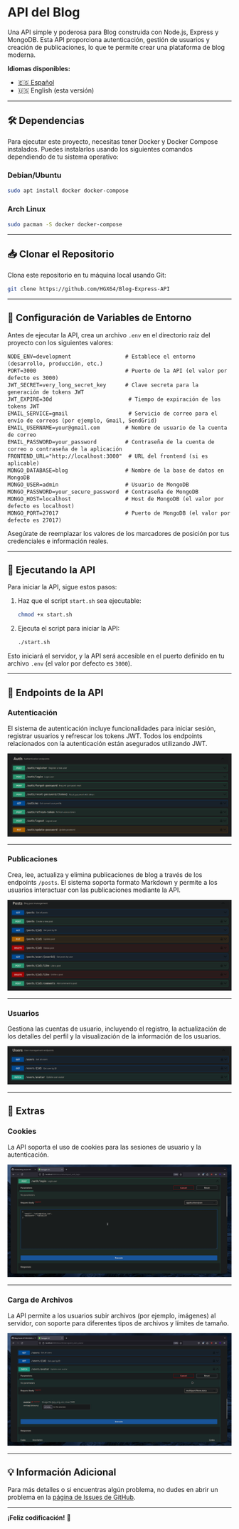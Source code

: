 # API del Blog

Una API simple y poderosa para Blog construida con Node.js, Express y MongoDB. Esta API proporciona autenticación, gestión de usuarios y creación de publicaciones, lo que te permite crear una plataforma de blog moderna.

**Idiomas disponibles:**
- [🇪🇸 Español](./README.es.md)
- 🇺🇸 English (esta versión)

---

## 🛠️ Dependencias

Para ejecutar este proyecto, necesitas tener Docker y Docker Compose instalados. Puedes instalarlos usando los siguientes comandos dependiendo de tu sistema operativo:

### Debian/Ubuntu

```bash
sudo apt install docker docker-compose
```

### Arch Linux

```bash
sudo pacman -S docker docker-compose
```

---

## 📥 Clonar el Repositorio

Clona este repositorio en tu máquina local usando Git:

```bash
git clone https://github.com/HGX64/Blog-Express-API
```

---

## 📝 Configuración de Variables de Entorno

Antes de ejecutar la API, crea un archivo `.env` en el directorio raíz del proyecto con los siguientes valores:

```env
NODE_ENV=development                 # Establece el entorno (desarrollo, producción, etc.)
PORT=3000                            # Puerto de la API (el valor por defecto es 3000)
JWT_SECRET=very_long_secret_key      # Clave secreta para la generación de tokens JWT
JWT_EXPIRE=30d                        # Tiempo de expiración de los tokens JWT
EMAIL_SERVICE=gmail                   # Servicio de correo para el envío de correos (por ejemplo, Gmail, SendGrid)
EMAIL_USERNAME=your@gmail.com        # Nombre de usuario de la cuenta de correo
EMAIL_PASSWORD=your_password         # Contraseña de la cuenta de correo o contraseña de la aplicación
FRONTEND_URL="http://localhost:3000"  # URL del frontend (si es aplicable)
MONGO_DATABASE=blog                  # Nombre de la base de datos en MongoDB
MONGO_USER=admin                     # Usuario de MongoDB
MONGO_PASSWORD=your_secure_password  # Contraseña de MongoDB
MONGO_HOST=localhost                 # Host de MongoDB (el valor por defecto es localhost)
MONGO_PORT=27017                     # Puerto de MongoDB (el valor por defecto es 27017)
```

Asegúrate de reemplazar los valores de los marcadores de posición por tus credenciales e información reales.

---

## 🚀 Ejecutando la API

Para iniciar la API, sigue estos pasos:

1. Haz que el script `start.sh` sea ejecutable:
    ```bash
    chmod +x start.sh
    ```

2. Ejecuta el script para iniciar la API:
    ```bash
    ./start.sh
    ```

Esto iniciará el servidor, y la API será accesible en el puerto definido en tu archivo `.env` (el valor por defecto es `3000`).

---

## 📡 Endpoints de la API

### Autenticación

El sistema de autenticación incluye funcionalidades para iniciar sesión, registrar usuarios y refrescar los tokens JWT. Todos los endpoints relacionados con la autenticación están asegurados utilizando JWT.

![API de Autenticación](assets/api_auth_docs.png)

---

### Publicaciones

Crea, lee, actualiza y elimina publicaciones de blog a través de los endpoints `/posts`. El sistema soporta formato Markdown y permite a los usuarios interactuar con las publicaciones mediante la API.

![API de Publicaciones](assets/api_posts_docs.png)

---

### Usuarios

Gestiona las cuentas de usuario, incluyendo el registro, la actualización de los detalles del perfil y la visualización de la información de los usuarios.

![API de Usuarios](assets/api_users_docs.png)

---

## 🍪 Extras

### Cookies

La API soporta el uso de cookies para las sesiones de usuario y la autenticación.

![GIF de Cookies](assets/api_cookies.gif)

---

### Carga de Archivos

La API permite a los usuarios subir archivos (por ejemplo, imágenes) al servidor, con soporte para diferentes tipos de archivos y límites de tamaño.

![GIF de Carga de Archivos](assets/api_upload.gif)

---

## 💡 Información Adicional

Para más detalles o si encuentras algún problema, no dudes en abrir un problema en la [página de Issues de GitHub](https://github.com/HGX64/Blog-Express-API/issues).

---

**¡Feliz codificación!** 🚀
